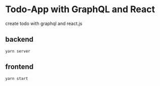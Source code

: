 # Todo-App with GraphQL and React
create todo with graphql and react.js

## backend
`yarn server`

## frontend
`yarn start`
